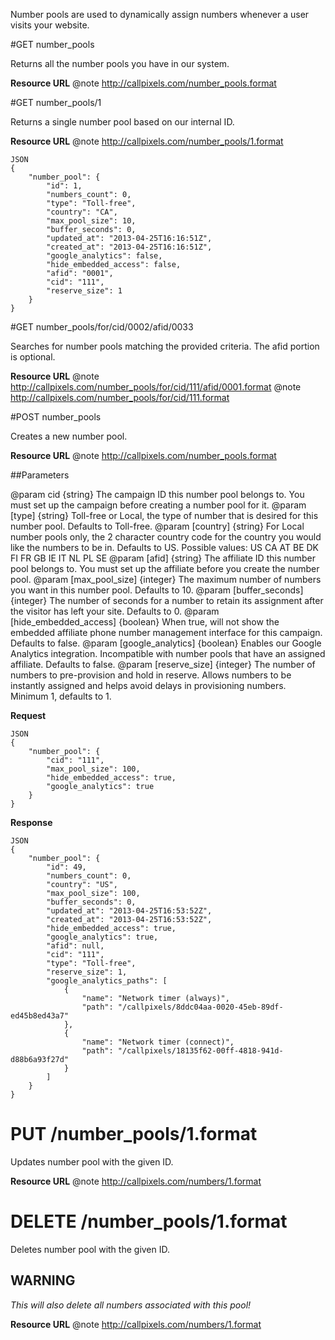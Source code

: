 Number pools are used to dynamically assign numbers whenever a user visits your website.

#GET number_pools

Returns all the number pools you have in our system.

**Resource URL**
@note http://callpixels.com/number_pools.format

#GET number_pools/1

Returns a single number pool based on our internal ID.

**Resource URL**
@note http://callpixels.com/number_pools/1.format

~~~~
JSON
{
    "number_pool": {
        "id": 1,
        "numbers_count": 0,
        "type": "Toll-free",
        "country": "CA",
        "max_pool_size": 10,
        "buffer_seconds": 0,
        "updated_at": "2013-04-25T16:16:51Z",
        "created_at": "2013-04-25T16:16:51Z",
        "google_analytics": false,
        "hide_embedded_access": false,
        "afid": "0001",
        "cid": "111",
        "reserve_size": 1
    }
}
~~~~


#GET number_pools/for/cid/0002/afid/0033

Searches for number pools matching the provided criteria. The afid portion is optional.

**Resource URL**
@note http://callpixels.com/number_pools/for/cid/111/afid/0001.format
@note http://callpixels.com/number_pools/for/cid/111.format

#POST number_pools

Creates a new number pool.

**Resource URL**
@note http://callpixels.com/number_pools.format

##Parameters

@param cid {string} The campaign ID this number pool belongs to. You must set up the campaign before creating a number pool for it.
@param [type] {string} Toll-free or Local, the type of number that is desired for this number pool. Defaults to Toll-free.
@param [country] {string} For Local number pools only, the 2 character country code for the country you would like the numbers to be in. Defaults to US. Possible values: US CA AT BE DK FI FR GB IE IT NL PL SE
@param [afid] {string} The affiliate ID this number pool belongs to. You must set up the affiliate before you create the number pool.
@param [max_pool_size] {integer} The maximum number of numbers you want in this number pool. Defaults to 10.
@param [buffer_seconds] {integer} The number of seconds for a number to retain its assignment after the visitor has left your site. Defaults to 0.
@param [hide_embedded_access] {boolean} When true, will not show the embedded affiliate phone number management interface for this campaign. Defaults to false.
@param [google_analytics] {boolean} Enables our Google Analytics integration. Incompatible with number pools that have an assigned affiliate. Defaults to false.
@param [reserve_size] {integer} The number of numbers to pre-provision and hold in reserve. Allows numbers to be instantly assigned and helps avoid delays in provisioning numbers. Minimum 1, defaults to 1.

**Request**
~~~~
JSON
{
    "number_pool": {
        "cid": "111",
		"max_pool_size": 100,
		"hide_embedded_access": true,
		"google_analytics": true
    }
}
~~~~

**Response**
~~~~
JSON
{
    "number_pool": {
        "id": 49,
        "numbers_count": 0,
        "country": "US",
        "max_pool_size": 100,
        "buffer_seconds": 0,
        "updated_at": "2013-04-25T16:53:52Z",
        "created_at": "2013-04-25T16:53:52Z",
        "hide_embedded_access": true,
        "google_analytics": true,
        "afid": null,
        "cid": "111",
        "type": "Toll-free",
        "reserve_size": 1,
        "google_analytics_paths": [
            {
                "name": "Network timer (always)",
                "path": "/callpixels/8ddc04aa-0020-45eb-89df-ed45b8ed43a7"
            },
            {
                "name": "Network timer (connect)",
                "path": "/callpixels/18135f62-00ff-4818-941d-d88b6a93f27d"
            }
        ]
    }
}
~~~~

# PUT /number_pools/1.format

Updates number pool with the given ID.

**Resource URL**
@note http://callpixels.com/numbers/1.format

# DELETE /number_pools/1.format

Deletes number pool with the given ID.

## WARNING
*This will also delete all numbers associated with this pool!*

**Resource URL**
@note http://callpixels.com/numbers/1.format